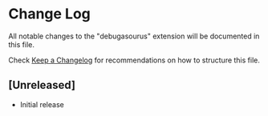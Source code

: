 # Change Log

All notable changes to the "debugasourus" extension will be documented in this file.

Check [Keep a Changelog](http://keepachangelog.com/) for recommendations on how to structure this file.

## [Unreleased]

- Initial release